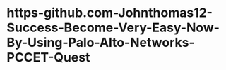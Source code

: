 # https-github.com-Johnthomas12-Success-Become-Very-Easy-Now-By-Using-Palo-Alto-Networks-PCCET-Quest